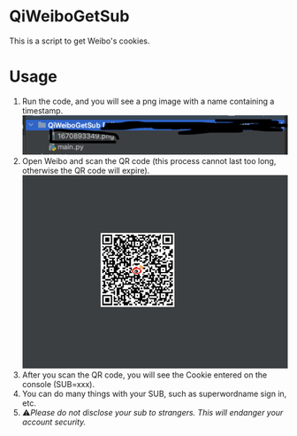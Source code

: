# QiWeiboGetSub
This is a script to get Weibo's cookies.
# Usage
1. Run the code, and you will see a png image with a name containing a timestamp.
<img src="image1.png"/><br/>
2. Open Weibo and scan the QR code (this process cannot last too long, otherwise the QR code will expire).
<img src="QRCodeDemo.png"/><br/>
3. After you scan the QR code, you will see the Cookie entered on the console (SUB=xxx).
4. You can do many things with your SUB, such as superwordname sign in, etc. 
5. ⚠️<i>Please do not disclose your sub to strangers. This will endanger your account security.</i>

